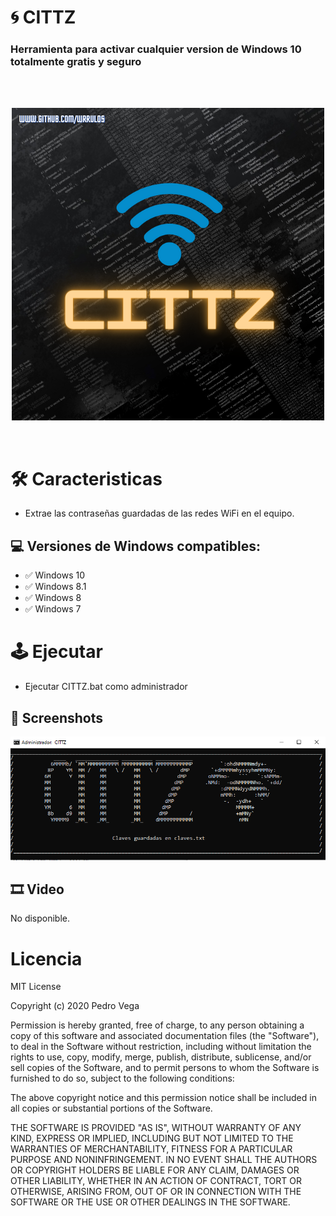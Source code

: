 # 🌀 CITTZ

<h3> Herramienta para activar cualquier version de Windows 10 totalmente gratis y seguro  </h3>
<br/>
</br>
<p align="center">
<img src="https://github.com/wrrulos/Imagenes-Github/blob/main/CITTZ/CITTZ.png" title="CITTZ">
</p>
<br/>

# 🛠 Caracteristicas

* Extrae las contraseñas guardadas de las redes WiFi en el equipo.

## 💻 Versiones de Windows compatibles:

* ✅ Windows 10
* ✅ Windows 8.1
* ✅ Windows 8
* ✅ Windows 7

# 🕹 Ejecutar

* Ejecutar CITTZ.bat como administrador

## 📸 Screenshots

<img src="https://github.com/wrrulos/Imagenes-Github/blob/main/CITTZ/Batch.PNG">

## 🎞 Video 

<p> No disponible.</p>

# Licencia 

MIT License

Copyright (c) 2020 Pedro Vega

Permission is hereby granted, free of charge, to any person obtaining a copy
of this software and associated documentation files (the "Software"), to deal
in the Software without restriction, including without limitation the rights
to use, copy, modify, merge, publish, distribute, sublicense, and/or sell
copies of the Software, and to permit persons to whom the Software is
furnished to do so, subject to the following conditions:

The above copyright notice and this permission notice shall be included in all
copies or substantial portions of the Software.

THE SOFTWARE IS PROVIDED "AS IS", WITHOUT WARRANTY OF ANY KIND, EXPRESS OR
IMPLIED, INCLUDING BUT NOT LIMITED TO THE WARRANTIES OF MERCHANTABILITY,
FITNESS FOR A PARTICULAR PURPOSE AND NONINFRINGEMENT. IN NO EVENT SHALL THE
AUTHORS OR COPYRIGHT HOLDERS BE LIABLE FOR ANY CLAIM, DAMAGES OR OTHER
LIABILITY, WHETHER IN AN ACTION OF CONTRACT, TORT OR OTHERWISE, ARISING FROM,
OUT OF OR IN CONNECTION WITH THE SOFTWARE OR THE USE OR OTHER DEALINGS IN THE
SOFTWARE.

 
